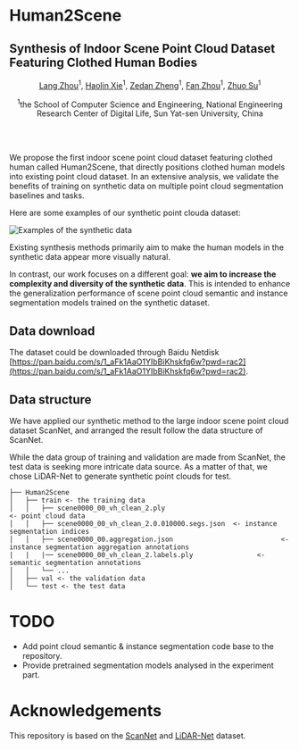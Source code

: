# Human2Scene
## Synthesis of Indoor Scene Point Cloud Dataset Featuring Clothed Human Bodies
<div align="center">
<a href="https://aycatakmaz.github.io/">Lang Zhou</a><sup>1</sup>,
<a href="https://jonasschult.github.io/">Haolin Xie</a><sup>1</sup>,
<a href="https://ikaftan.github.io/">Zedan Zheng</a><sup>1</sup>,
<a href="https://cmakcay.github.io/">Fan Zhou</a><sup>1</sup>,
<a href="https://www.vision.rwth-aachen.de/person/1/">Zhuo Su</a><sup>1</sup>

<sup>1</sup>the School of Computer Science and Engineering, National Engineering Research Center of Digital Life, Sun Yat-sen University, China

</div>
<br><br>

We propose the first indoor scene point cloud dataset featuring clothed human called Human2Scene, that directly positions clothed human models into existing point cloud dataset. In an extensive analysis, we validate the benefits of training on synthetic data on multiple point cloud segmentation baselines and tasks. 

Here are some examples of our synthetic point clouda dataset:

![Examples of the synthetic data](./img/dataset_example_images_00.png)

Existing synthesis methods primarily aim to make the human models in the synthetic data appear more visually natural. 

In contrast, our work focuses on a different goal: **we aim to increase the complexity and diversity of the synthetic data**. This is intended to enhance the generalization performance of scene point cloud semantic and instance segmentation models trained on the synthetic dataset.

## Data download
The dataset could be downloaded through Baidu Netdisk [https://pan.baidu.com/s/1_aFk1AaO1YIbBiKhskfq6w?pwd=rac2](https://pan.baidu.com/s/1_aFk1AaO1YIbBiKhskfq6w?pwd=rac2).

## Data structure
We have applied our synthetic method to the large indoor scene point cloud dataset ScanNet, and arranged the result follow the data structure of ScanNet. 

While the data group of training and validation are made from ScanNet, the test data is seeking more intricate data source. As a matter of that, we chose LiDAR-Net to generate synthetic point clouds for test.

```
├── Human2Scene
│   ├── train <- the training data
│   │   ├── scene0000_00_vh_clean_2.ply 		 					  <- point cloud data
│   │   ├── scene0000_00_vh_clean_2.0.010000.segs.json  <- instance segmentation indices
│   │   ├── scene0000_00.aggregation.json 							<- instance segmentation aggregation annotations
|   |   |── scene0000_00_vh_clean_2.labels.ply 				  <- semantic segmentation annotations
│   │   └── ...
│   ├── val <- the validation data
│   └── test <- the test data

```

# TODO
- Add point cloud semantic & instance segmentation code base to the repository.
- Provide pretrained segmentation models analysed in the experiment part.

# Acknowledgements

This repository is based on the [ScanNet](https://github.com/ScanNet/ScanNet) and [LiDAR-Net](http://lidar-net.njumeta.com) dataset.
